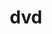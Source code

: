 ---
layout: smileys&emotion
title: dvd
emoji: dvd
permalink: 📀.html
image: assets/img/3moji/dvd.png
---